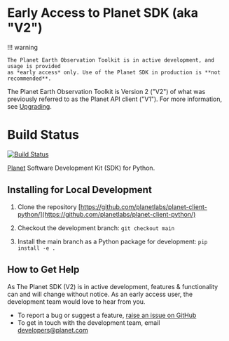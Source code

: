 # Early Access to Planet SDK (aka "V2")

!!! warning

    The Planet Earth Observation Toolkit is in active development, and usage is provided
    as *early access* only. Use of the Planet SDK in production is **not
    recommended**.

The Planet Earth Observation Toolkit is Version 2 ("V2") of what was previously referred
to as the Planet API client ("V1"). For more information, see
[Upgrading](upgrading.md).

# Build Status

[![Build Status](https://travis-ci.org/planetlabs/planet-client-python.svg?branch=master)](https://travis-ci.org/planetlabs/planet-client-python)

[Planet](https://planet.com) Software Development Kit (SDK) for Python.

## Installing for Local Development

  1) Clone the repository [https://github.com/planetlabs/planet-client-python/](https://github.com/planetlabs/planet-client-python/)

  2) Checkout the development branch: `git checkout main`

  3) Install the main branch as a Python package for development:
        `pip install -e .`

## How to Get Help

As The Planet SDK (V2) is in active development, features & functionality can
and will change without notice. As an early access user, the development team
would love to hear from you.

  - To report a bug or suggest a feature, [raise an issue on GitHub](https://github.com/planetlabs/planet-client-python/issues/new)
  - To get in touch with the development team, email [developers@planet.com](mailto:developers@planet.com)

